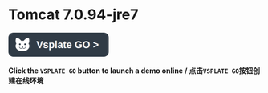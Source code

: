# Tomcat 7.0.94-jre7

<a href="https://www.vsplate.com/?docker-compose=https://github.com/vsplate/dcenvs/tomcat/7.0.94-jre7"><img alt="VSPLATE GO" src="https://raw.githubusercontent.com/vsplate/images/master/vsgo_btn.png" width="200px"></a>

**Click the `VSPLATE GO` button to launch a demo online / 点击`VSPLATE GO`按钮创建在线环境**